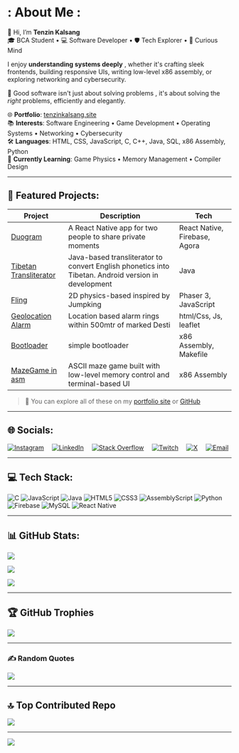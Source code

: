 # : About Me : 
👋 Hi, I’m **Tenzin Kalsang**  
🎓 BCA Student • 💻 Software Developer • 🛡️ Tech Explorer • 🧠 Curious Mind

I enjoy **understanding systems deeply** , whether it's crafting sleek frontends, building responsive UIs, writing low-level x86 assembly, or exploring networking and cybersecurity.

🔧 Good software isn't just about solving problems , it's about solving the *right* problems, efficiently and elegantly.

🌐 **Portfolio**: [tenzinkalsang.site](https://tenzinkalsang.site)  
📚 **Interests**: Software Engineering • Game Development • Operating Systems • Networking • Cybersecurity  
🛠️ **Languages**: HTML, CSS, JavaScript, C, C++, Java, SQL, x86 Assembly, Python  
📘 **Currently Learning**: Game Physics • Memory Management • Compiler Design

---

## 📂 Featured Projects:

| Project | Description | Tech |
|--------|-------------|------|
| [ Duogram ](https://github.com/fawfol/duogram) | A React Native app for two people to share private moments | React Native, Firebase, Agora |
| [ Tibetan Transliterator ](https://github.com/fawfol/tibetan-transliterator) | Java-based transliterator to convert English phonetics into Tibetan. Android version in development | Java |
| [ Fling ](https://tenzinkalsang.site/modular-index/Fling) | 2D physics-based inspired by Jumpking | Phaser 3, JavaScript |
| [ Geolocation Alarm ](https://tenzinkalsang.site/modular-index/Geolocate-alarm/index.html) | Location based alarm rings within 500mtr of marked Desti | html/Css, Js, leaflet |
| [ Bootloader ](https://github.com/fawfol/bootloader) | simple bootloader | x86 Assembly, Makefile |
| [ MazeGame in asm ](https://github.com/fawfol/MazeGame-x86asm-) | ASCII maze game built with low-level memory control and terminal-based UI | x86 Assembly|

> 🧪 You can explore all of these on my [portfolio site](https://tenzinkalsang.site) or [GitHub](https://github.com/fawfol)

---

## 🌐 Socials:

[![Instagram](https://img.shields.io/badge/Instagram-%23E4405F.svg?logo=Instagram&logoColor=white)](https://instagram.com/tttt___kalsang)&emsp;
[![LinkedIn](https://img.shields.io/badge/LinkedIn-%230077B5.svg?logo=linkedin&logoColor=white)](https://linkedin.com/in/tenzin-kalsang-090985285)&emsp;
[![Stack Overflow](https://img.shields.io/badge/-Stackoverflow-FE7A16?logo=stack-overflow&logoColor=white)](https://stackoverflow.com/users/30116302)&emsp;
[![Twitch](https://img.shields.io/badge/Twitch-%239146FF.svg?logo=Twitch&logoColor=white)](https://twitch.tv/kalsang_y0)&emsp;
[![X](https://img.shields.io/badge/X-black.svg?logo=X&logoColor=white)](https://x.com/Hilarious_Monke)&emsp;
[![Email](https://img.shields.io/badge/Email-D14836?logo=gmail&logoColor=white)](mailto:kalsangkalsang5@gmail.com)

---

## 💻 Tech Stack:
![C](https://img.shields.io/badge/c-%2300599C.svg?style=for-the-badge&logo=c&logoColor=white)
![JavaScript](https://img.shields.io/badge/javascript-%23323330.svg?style=for-the-badge&logo=javascript&logoColor=%23F7DF1E)
![Java](https://img.shields.io/badge/java-%23ED8B00.svg?style=for-the-badge&logo=openjdk&logoColor=white)
![HTML5](https://img.shields.io/badge/html5-%23E34F26.svg?style=for-the-badge&logo=html5&logoColor=white)
![CSS3](https://img.shields.io/badge/css3-%231572B6.svg?style=for-the-badge&logo=css3&logoColor=white)
![AssemblyScript](https://img.shields.io/badge/assembly%20script-%23000000.svg?style=for-the-badge&logo=assemblyscript&logoColor=white)
![Python](https://img.shields.io/badge/python-3670A0?style=for-the-badge&logo=python&logoColor=ffdd54)
![Firebase](https://img.shields.io/badge/firebase-%23039BE5.svg?style=for-the-badge&logo=firebase)
![MySQL](https://img.shields.io/badge/mysql-4479A1.svg?style=for-the-badge&logo=mysql&logoColor=white)
![React Native](https://img.shields.io/badge/react_native-%2320232a.svg?style=for-the-badge&logo=react&logoColor=%2361DAFB)

---

## 📊 GitHub Stats:

<!--START_SECTION:github-stats-->
![](https://github-readme-stats.vercel.app/api?username=fawfol&theme=tokyonight&hide_border=false&include_all_commits=true&count_private=true)
<!--END_SECTION:github-stats-->

<!--START_SECTION:github-streak-->
![](https://nirzak-streak-stats.vercel.app/?user=fawfol&theme=tokyonight&hide_border=false)
<!--END_SECTION:github-streak-->

<!--START_SECTION:top-langs-->
![](https://github-readme-stats.vercel.app/api/top-langs/?username=fawfol&theme=tokyonight&hide_border=false&layout=compact)
<!--END_SECTION:top-langs-->

---

## 🏆 GitHub Trophies
![](https://github-profile-trophy.vercel.app/?username=fawfol&theme=radical&no-frame=false&no-bg=false&margin-w=4)

---

### ✍️ Random Quotes
<!--START_SECTION:random-quote-->
![](https://quotes-github-readme.vercel.app/api?type=horizontal&theme=tokyonight)
<!--END_SECTION:random-quote-->

---

## 🔝 Top Contributed Repo
![](https://github-contributor-stats.vercel.app/api?username=fawfol&limit=5&theme=dark&combine_all_yearly_contributions=true)

---

[![](https://visitcount.itsvg.in/api?id=fawfol&icon=0&color=0)](https://visitcount.itsvg.in)

<!-- Proudly customized with 💙 by Tenzin & GPRM -->
